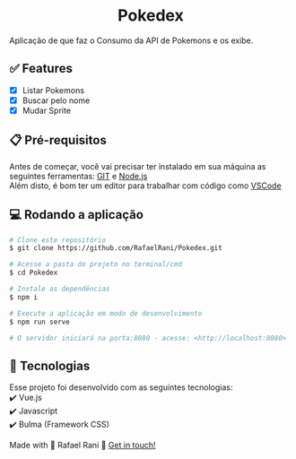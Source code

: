 <h1 align="center">Pokedex</h1>
Aplicação de que faz o Consumo da API de Pokemons e os exibe.

## :white_check_mark: Features

- [X] Listar Pokemons
- [X] Buscar pelo nome
- [X] Mudar Sprite

## :clipboard: Pré-requisitos

Antes de começar, você vai precisar ter instalado em sua máquina as seguintes ferramentas:
[GIT](https://git-scm.com/) e [Node.js](https://nodejs.org/en/)  
Além disto, é bom ter um editor para trabalhar com código como [VSCode](https://code.visualstudio.com/)

## :computer: Rodando a aplicação

```bash
# Clone este repositório
$ git clone https://github.com/RafaelRani/Pokedex.git

# Acesse a pasta do projeto no terminal/cmd
$ cd Pokedex

# Instale as dependências
$ npm i

# Execute a aplicação em modo de desenvolvimento
$ npm run serve

# O servidor iniciará na porta:8080 - acesse: <http://localhost:8080>
```

## :rocket: Tecnologias

Esse projeto foi desenvolvido com as seguintes tecnologias:  
:heavy_check_mark: Vue.js  
:heavy_check_mark: Javascript  
:heavy_check_mark: Bulma (Framework CSS)  
  
Made with :purple_heart: Rafael Rani :wave: [Get in touch!](https://www.linkedin.com/in/rafaelrani/)
